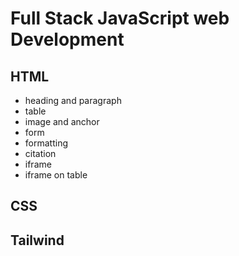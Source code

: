 # Full Stack JavaScript web Development

## HTML

- heading and paragraph
- table
- image and anchor
- form
- formatting
- citation
- iframe
- iframe on table

## CSS

## Tailwind
